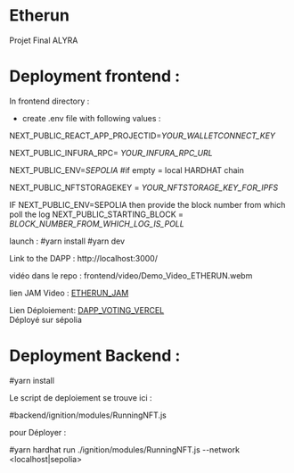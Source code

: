 # Etherun
Projet Final ALYRA


# Deployment frontend :

In frontend directory :

- create .env file with following values :
  
NEXT_PUBLIC_REACT_APP_PROJECTID=*YOUR_WALLETCONNECT_KEY*

NEXT_PUBLIC_INFURA_RPC= *YOUR_INFURA_RPC_URL*

NEXT_PUBLIC_ENV=*SEPOLIA* #if empty = local HARDHAT chain

NEXT_PUBLIC_NFTSTORAGEKEY = *YOUR_NFTSTORAGE_KEY_FOR_IPFS*

IF NEXT_PUBLIC_ENV=SEPOLIA then provide the block number from which poll the log
  NEXT_PUBLIC_STARTING_BLOCK = *BLOCK_NUMBER_FROM_WHICH_LOG_IS_POLL*

launch : 
#yarn install 
#yarn dev

Link to the DAPP : http://localhost:3000/

vidéo dans le repo : frontend/video/Demo_Video_ETHERUN.webm

lien JAM Video  : [ETHERUN_JAM](https://jam.dev/c/330d35f0-5816-4622-8d9f-b003baa41535)
  
Lien Déploiement: [DAPP_VOTING_VERCEL](https://etherun.vercel.app/)  
Déployé sur sépolia


# Deployment Backend :

#yarn install 

Le script de deploiement se trouve ici :

#backend/ignition/modules/RunningNFT.js
 
pour Déployer : 

#yarn hardhat run ./ignition/modules/RunningNFT.js --network <localhost|sepolia>